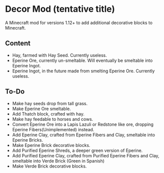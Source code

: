 # Decor Mod (tentative title)
A Minecraft mod for versions 1.12+ to add additional decorative blocks to Minecraft.

## Content
- Hay, farmed with Hay Seed. Currently useless.
- Eperine Ore, currently un-smeltable. Will eventually be smeltable into Eperine Ingot.
- Eperine Ingot, in the future made from smelting Eperine Ore. Currently useless.

## To-Do
- Make hay seeds drop from tall grass.
- Make Eperine Ore smeltable.
- Add Thatch block, crafted with hay.
- Make hay feedable to horses and cows.
- Convert Eperine Ore into a Lapis Lazuli or Redstone like ore, dropping Eperine Fibers(Unimplemented) instead.
- Add Eperine Clay, crafted from Eperine Fibers and Clay, smeltable into Eperine Bricks.
- Make Eperine Brick decorative blocks.
- Add Purified Eperine Shreds, a deeper green version of Eperine.
- Add Purified Eperine Clay, crafted from Purified Eperine Fibers and Clay, smeltable into Verde Brick (Green in Spanish)
- Make Verde Brick decorative blocks.
